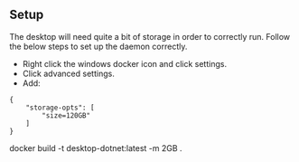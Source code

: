 ## Setup

The desktop will need quite a bit of storage in order to correctly run. Follow the below steps to set up the daemon correctly.
- Right click the windows docker icon and click settings.
- Click advanced settings.
- Add:

```
{
    "storage-opts": [
        "size=120GB"
    ]
}
```

docker build -t desktop-dotnet:latest -m 2GB .